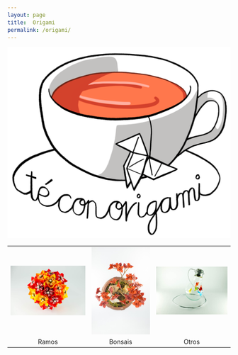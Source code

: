 ```yaml
---
layout: page
title:  Origami
permalink: /origami/
---
```


![Te con origami](logo_tco.png#centerme-w200)

|  |  |  |
| :-----: | :-------: | :------: |
|![](ramo.jpg#centerme) |![](bonsai.jpg#centerme) |![](bombilla.jpg#centerme) |
| Ramos | Bonsais | Otros |
